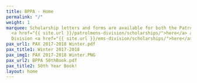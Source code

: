 ```yaml
---
title: BPPA - Home
permalink: "/"
weight: 1
marquee: Scholarship letters and forms are available for both the Patrolmen's Division
  <a href="{{ site.url }}/patrolmens-division/scholarships/">here</a> and the EMS
  Division <a href="{{ site.url }}/ems-division/scholarships/">here</a>.
pax_url1: PAX 2017-2018 Winter.pdf
pax_title1: Winter 2017-2018
pax_img1: PAX 2017-2018 Winter.PNG
pax_url2: BPPA 50thBook.pdf
pax_title2: 50th Year Book!
layout: home
---
```


